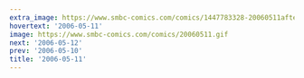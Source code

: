 ```yaml
---
extra_image: https://www.smbc-comics.com/comics/1447783328-20060511after.png
hovertext: '2006-05-11'
image: https://www.smbc-comics.com/comics/20060511.gif
next: '2006-05-12'
prev: '2006-05-10'
title: '2006-05-11'
---
```

